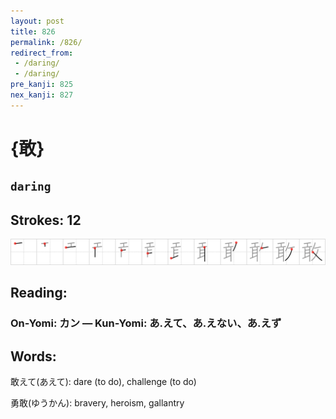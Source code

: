 ```yaml
---
layout: post
title: 826
permalink: /826/
redirect_from:
 - /daring/
 - /daring/
pre_kanji: 825
nex_kanji: 827
---
```


# {敢}

## `daring`

## Strokes: 12

<div class="stroke"><img src="../images/E695A2.png" /></div>

## Reading:

### On-Yomi: カン &mdash; Kun-Yomi: あ.えて、あ.えない、あ.えず

## Words:

敢えて(あえて): dare (to do), challenge (to do)

勇敢(ゆうかん): bravery, heroism, gallantry
